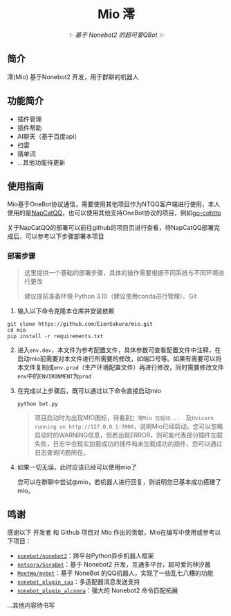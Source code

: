 <div align="center">

# Mio 澪
_✨ 基于 Nonebot2 的超可爱QBot ✨_
</div>

## 简介
澪(Mio) 基于Nonebot2 开发，用于群聊的机器人

## 功能简介
- 插件管理
- 插件帮助
- AI聊天（基于百度api）
- 扫雷
- 猜单词
- ...其他功能待更新

## 使用指南
Mio基于OneBot协议通信，需要使用其他项目作为NTQQ客户端进行使用，本人使用的是[NapCatQQ](https://github.com/NapNeko/NapCatQQ)，也可以使用其他支持OneBot协议的项目，例如[go-cqhttp](https://github.com/Mrs4s/go-cqhttp)

关于NapCatQQ的部署可以前往github的项目页进行查看，待NapCatQQ部署完成后，可以参考以下步骤部署本项目

### 部署步骤

> 这里提供一个基础的部署步骤，具体的操作需要根据不同系统与不同环境进行更改
>
> 建议提前准备环境 Python 3.10（建议使用conda进行管理）、Git

1. 输入以下命令克隆本仓库并安装依赖

```
git clone https://github.com/EienSakura/mio.git
cd mio
pip install -r requirements.txt
```

2. 进入`env.dev`，本文件为参考配置文件，具体参数可查看配置文件中注释，在启动mio前需要对本文件进行所需要的修改，如端口号等。如果有需要可以将本文件复制成`env.prod`（生产环境配置文件）再进行修改，同时需要修改文件`env`中的`ENVIRONMENT`为`prod`

3. 在完成以上步骤后，既可以通过以下命令直接启动mio

   ```
   python bot.py
   ```

   > 项目启动时为出现MIO图标，待看到`🚀 澪Mio 已启动...  `及`Uvicorn running on http://127.0.0.1:7000`，说明Mio已经启动，您可以忽略启动时的WARNING信息，但若出现ERROR，则可能代表部分插件加载失败，日志中会现实加载成功的插件和未加载成功的插件，您可以通过日志查询问题所在。

4. 如果一切无误，此时应该已经可以使用mio了

   您可以在群聊中尝试@mio，若机器人进行回复，则说明您已基本成功搭建了mio。

## 鸣谢
感谢以下 开发者 和 Github 项目对 Mio 作出的贡献，Mio在编写中使用或参考以下项目：
- [`nonebot/nonebot2`](https://github.com/nonebot/nonebot2)：跨平台Python异步机器人框架
- [`netsora/SoraBot`](https://github.com/netsora/SoraBot)：基于 Nonebot2 开发，互通多平台，超可爱的林汐酱
- [`MeetWq/mybot`](https://github.com/MeetWq/mybot)：基于 NoneBot 的QQ机器人，实现了一些乱七八糟的功能
- [`nonebot_plugin_saa`](https://github.com/felinae98/nonebot-plugin-send-anything-anywhere)：多适配器消息发送支持
- [`nonebot_plugin_alconna`](https://github.com/nonebot/plugin-alconna)：强大的 Nonebot2 命令匹配拓展

...其他内容待书写
